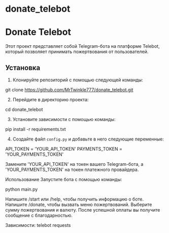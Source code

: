 # donate_telebot

# Donate Telebot

Этот проект представляет собой Telegram-бота на платформе Telebot, который позволяет принимать пожертвования от пользователей.

## Установка

1. Клонируйте репозиторий с помощью следующей команды:

git clone https://github.com/MrTwinkle777/donate_telebot.git

2. Перейдите в директорию проекта:

cd donate_telebot

3. Установите зависимости с помощью команды:

pip install -r requirements.txt

4. Создайте файл `config.py` и добавьте в него следующие переменные:

API_TOKEN = 'YOUR_API_TOKEN'
PAYMENTS_TOKEN = 'YOUR_PAYMENTS_TOKEN'

Замените 'YOUR_API_TOKEN' на токен вашего Telegram-бота, а 'YOUR_PAYMENTS_TOKEN' на токен платежного провайдера.

Использование
Запустите бота с помощью команды:

python main.py

Напишите /start или /help, чтобы получить информацию о боте.
Напишите /donate, чтобы вызвать меню пожертвований.
Выберите сумму пожертвования и валюту.
После успешной оплаты вы получите сообщение с благодарностью.

Зависимости:
telebot
requests
